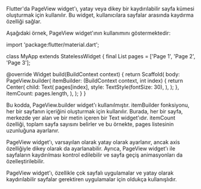 Flutter'da PageView widget'ı, yatay veya dikey bir kaydırılabilir sayfa kümesi oluşturmak için kullanılır. Bu widget, kullanıcılara sayfalar arasında kaydırma özelliği sağlar.

Aşağıdaki örnek, PageView widget'ının kullanımını göstermektedir:

import 'package:flutter/material.dart';

class MyApp extends StatelessWidget {
  final List<String> pages = ['Page 1', 'Page 2', 'Page 3'];

  @override
  Widget build(BuildContext context) {
    return Scaffold(
      body: PageView.builder(
        itemBuilder: (BuildContext context, int index) {
          return Center(
            child: Text(
              pages[index],
              style: TextStyle(fontSize: 30),
            ),
          );
        },
        itemCount: pages.length,
      ),
    );
  }
}

Bu kodda, PageView.builder widget'ı kullanılmıştır. itemBuilder fonksiyonu, her bir sayfanın içeriğini oluşturmak için kullanılır. Burada, her bir sayfa, merkezde yer alan ve bir metin içeren bir Text widget'ıdır. itemCount özelliği, toplam sayfa sayısını belirler ve bu örnekte, pages listesinin uzunluğuna ayarlanır.

PageView widget'ı, varsayılan olarak yatay olarak ayarlanır, ancak axis özelliğiyle dikey olarak da ayarlanabilir. Ayrıca, PageView widget'ı ile sayfaların kaydırılması kontrol edilebilir ve sayfa geçiş animasyonları da özelleştirilebilir.

PageView widget'ı, özellikle çok sayfalı uygulamalar ve yatay olarak kaydırılabilir sayfalar gerektiren uygulamalar için oldukça kullanışlıdır.